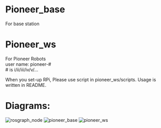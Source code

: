 # Pioneer_base
For base station
# Pioneer_ws
For Pioneer Robots  
user name: pioneer-\#  
\# is i/ii/iii/iv/v/...

When you set-up RPi, Please use script in pioneer_ws/scripts. Usage is written in README.

# Diagrams:
![rosgraph_node](https://github.com/user-attachments/assets/1a1da559-470c-4d46-8e8a-3a10bf2b7661)
![pioneer_base](https://github.com/user-attachments/assets/dd06e5a6-280b-4cb0-a0d2-f39a560a5965)
![pioneer_ws](https://github.com/user-attachments/assets/133d8462-6b40-4f80-8000-191e34ed126a)
